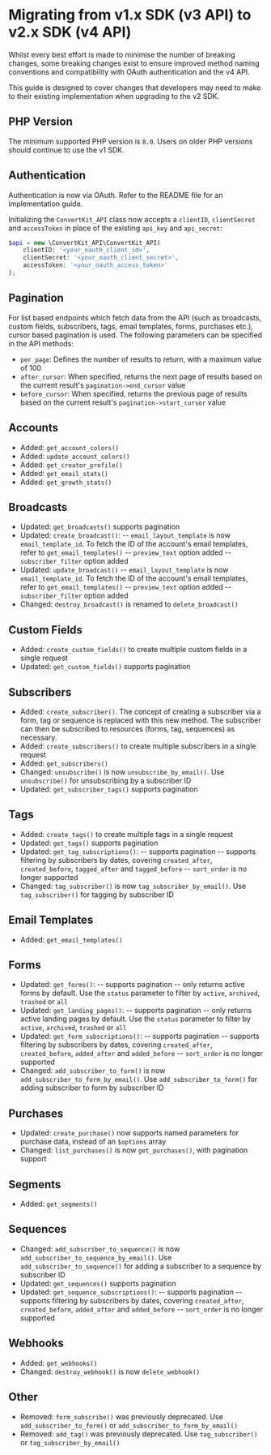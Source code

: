 # Migrating from v1.x SDK (v3 API) to v2.x SDK (v4 API)

Whilst every best effort is made to minimise the number of breaking changes, some breaking changes exist to ensure improved method naming conventions and compatibility with OAuth authentication and the v4 API.

This guide is designed to cover changes that developers may need to make to their existing implementation when upgrading to the v2 SDK.

## PHP Version

The minimum supported PHP version is `8.0`.  Users on older PHP versions should continue to use the v1 SDK.

## Authentication

Authentication is now via OAuth.  Refer to the README file for an implementation guide.

Initializing the `ConvertKit_API` class now accepts a `clientID`, `clientSecret` and `accessToken` in place of the existing `api_key` and `api_secret`:

```php
$api = new \ConvertKit_API\ConvertKit_API(
    clientID: '<your_oauth_client_id>',
    clientSecret: '<your_oauth_client_secret>',
    accessToken: '<your_oauth_access_token>'
);
```

## Pagination

For list based endpoints which fetch data from the API (such as broadcasts, custom fields, subscribers, tags, email templates, forms, purchases etc.), cursor based pagination is used.  The following parameters can be specified in the API methods:

- `per_page`: Defines the number of results to return, with a maximum value of 100
- `after_cursor`: When specified, returns the next page of results based on the current result's `pagination->end_cursor` value
- `before_cursor`: When specified, returns the previous page of results based on the current result's `pagination->start_cursor` value

## Accounts

- Added: `get_account_colors()`
- Added: `update_account_colors()`
- Added: `get_creator_profile()`
- Added: `get_email_stats()`
- Added: `get_growth_stats()`

## Broadcasts

- Updated: `get_broadcasts()` supports pagination
- Updated: `create_broadcast()`:
-- `email_layout_template` is now `email_template_id`. To fetch the ID of the account's email templates, refer to `get_email_templates()`
-- `preview_text` option added
-- `subscriber_filter` option added
- Updated: `update_broadcast()`
-- `email_layout_template` is now `email_template_id`. To fetch the ID of the account's email templates, refer to `get_email_templates()`
-- `preview_text` option added
-- `subscriber_filter` option added
- Changed: `destroy_broadcast()` is renamed to `delete_broadcast()`

## Custom Fields

- Added: `create_custom_fields()` to create multiple custom fields in a single request
- Updated: `get_custom_fields()` supports pagination

## Subscribers

- Added: `create_subscriber()`. The concept of creating a subscriber via a form, tag or sequence is replaced with this new method. The subscriber can then be subscribed to resources (forms, tag, sequences) as necessary.
- Added: `create_subscribers()` to create multiple subscribers in a single request
- Added: `get_subscribers()`
- Changed: `unsubscribe()` is now `unsubscribe_by_email()`. Use `unsubscribe()` for unsubscribing by a subscriber ID
- Updated: `get_subscriber_tags()` supports pagination

## Tags

- Added: `create_tags()` to create multiple tags in a single request
- Updated: `get_tags()` supports pagination
- Updated: `get_tag_subscriptions()`:
-- supports pagination
-- supports filtering by subscribers by dates, covering `created_after`, `created_before`, `tagged_after` and `tagged_before`
-- `sort_order` is no longer supported
- Changed: `tag_subscriber()` is now `tag_subscriber_by_email()`. Use `tag_subscriber()` for tagging by subscriber ID

## Email Templates

- Added: `get_email_templates()`

## Forms

- Updated: `get_forms()`:
-- supports pagination
-- only returns active forms by default. Use the `status` parameter to filter by `active`, `archived`, `trashed` or `all`
- Updated: `get_landing_pages()`:
-- supports pagination
-- only returns active landing pages by default. Use the `status` parameter to filter by `active`, `archived`, `trashed` or `all`
- Updated: `get_form_subscriptions()`:
-- supports pagination
-- supports filtering by subscribers by dates, covering `created_after`, `created_before`, `added_after` and `added_before`
-- `sort_order` is no longer supported
- Changed: `add_subscriber_to_form()` is now `add_subscriber_to_form_by_email()`. Use `add_subscriber_to_form()` for adding subscriber to form by subscriber ID

## Purchases

- Updated: `create_purchase()` now supports named parameters for purchase data, instead of an `$options` array
- Changed: `list_purchases()` is now `get_purchases()`, with pagination support

## Segments

- Added: `get_segments()`

## Sequences

- Changed: `add_subscriber_to_sequence()` is now `add_subscriber_to_sequence_by_email()`. Use `add_subscriber_to_sequence()` for adding a subscriber to a sequence by subscriber ID
- Updated: `get_sequences()` supports pagination
- Updated: `get_sequence_subscriptions()`:
-- supports pagination
-- supports filtering by subscribers by dates, covering `created_after`, `created_before`, `added_after` and `added_before`
-- `sort_order` is no longer supported

## Webhooks

- Added: `get_webhooks()`
- Changed: `destroy_webhook()` is now `delete_webhook()`

## Other

- Removed: `form_subscribe()` was previously deprecated. Use `add_subscriber_to_form()` or `add_subscriber_to_form_by_email()`
- Removed: `add_tag()` was previously deprecated. Use `tag_subscriber()` or `tag_subscriber_by_email()`